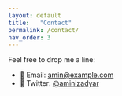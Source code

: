 ```yaml
---                
layout: default
title:   "Contact"
permalink: /contact/
nav_order: 3
---
```


Feel free to drop me a line:

- 📧 Email: amin@example.com  
- 💬 Twitter: [@aminizadyar](https://twitter.com/aminizadyar)
